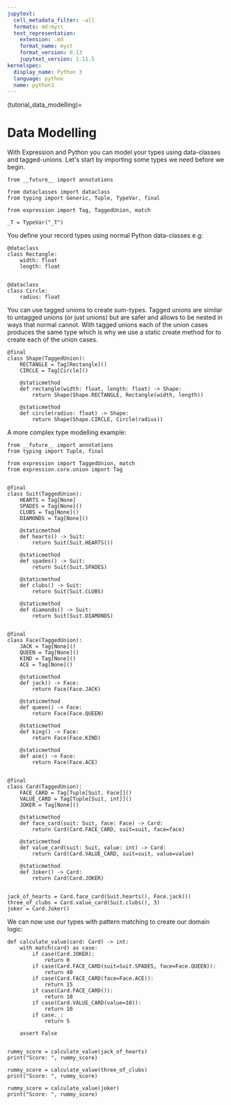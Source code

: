 ```yaml
---
jupytext:
  cell_metadata_filter: -all
  formats: md:myst
  text_representation:
    extension: .md
    format_name: myst
    format_version: 0.13
    jupytext_version: 1.11.5
kernelspec:
  display_name: Python 3
  language: python
  name: python3
---
```

(tutorial_data_modelling)=

# Data Modelling

With Expression and Python you can model your types using data-classes and
tagged-unions. Let's start by importing some types we need before we begin.

```{code-cell} python
from __future__ import annotations

from dataclasses import dataclass
from typing import Generic, Tuple, TypeVar, final

from expression import Tag, TaggedUnion, match

_T = TypeVar("_T")
```

You define your record types using normal Python data-classes e.g:

```{code-cell} python
@dataclass
class Rectangle:
    width: float
    length: float


@dataclass
class Circle:
    radius: float
```

You can use tagged unions to create sum-types. Tagged unions are similar to untagged
unions (or just unions) but are safer and allows to be nested in ways that normal
cannot. With tagged unions each of the union cases produces the same type which is why
we use a static create method for to create each of the union cases.

```{code-cell} python
@final
class Shape(TaggedUnion):
    RECTANGLE = Tag[Rectangle]()
    CIRCLE = Tag[Circle]()

    @staticmethod
    def rectangle(width: float, length: float) -> Shape:
        return Shape(Shape.RECTANGLE, Rectangle(width, length))

    @staticmethod
    def circle(radius: float) -> Shape:
        return Shape(Shape.CIRCLE, Circle(radius))
```

A more complex type modelling example:

```{code-cell} python
from __future__ import annotations
from typing import Tuple, final

from expression import TaggedUnion, match
from expression.core.union import Tag


@final
class Suit(TaggedUnion):
    HEARTS = Tag[None]
    SPADES = Tag[None]()
    CLUBS = Tag[None]()
    DIAMONDS = Tag[None]()

    @staticmethod
    def hearts() -> Suit:
        return Suit(Suit.HEARTS())

    @staticmethod
    def spades() -> Suit:
        return Suit(Suit.SPADES)

    @staticmethod
    def clubs() -> Suit:
        return Suit(Suit.CLUBS)

    @staticmethod
    def diamonds() -> Suit:
        return Suit(Suit.DIAMONDS)


@final
class Face(TaggedUnion):
    JACK = Tag[None]()
    QUEEN = Tag[None]()
    KIND = Tag[None]()
    ACE = Tag[None]()

    @staticmethod
    def jack() -> Face:
        return Face(Face.JACK)

    @staticmethod
    def queen() -> Face:
        return Face(Face.QUEEN)

    @staticmethod
    def king() -> Face:
        return Face(Face.KIND)

    @staticmethod
    def ace() -> Face:
        return Face(Face.ACE)


@final
class Card(TaggedUnion):
    FACE_CARD = Tag[Tuple[Suit, Face]]()
    VALUE_CARD = Tag[Tuple[Suit, int]]()
    JOKER = Tag[None]()

    @staticmethod
    def face_card(suit: Suit, face: Face) -> Card:
        return Card(Card.FACE_CARD, suit=suit, face=face)

    @staticmethod
    def value_card(suit: Suit, value: int) -> Card:
        return Card(Card.VALUE_CARD, suit=suit, value=value)

    @staticmethod
    def Joker() -> Card:
        return Card(Card.JOKER)


jack_of_hearts = Card.face_card(Suit.hearts(), Face.jack())
three_of_clubs = Card.value_card(Suit.clubs(), 3)
joker = Card.Joker()
```

We can now use our types with pattern matching to create our domain logic:

```{code-cell} python
def calculate_value(card: Card) -> int:
    with match(card) as case:
        if case(Card.JOKER):
            return 0
        if case(Card.FACE_CARD(suit=Suit.SPADES, face=Face.QUEEN)):
            return 40
        if case(Card.FACE_CARD(face=Face.ACE)):
            return 15
        if case(Card.FACE_CARD()):
            return 10
        if case(Card.VALUE_CARD(value=10)):
            return 10
        if case._:
            return 5

    assert False


rummy_score = calculate_value(jack_of_hearts)
print("Score: ", rummy_score)

rummy_score = calculate_value(three_of_clubs)
print("Score: ", rummy_score)

rummy_score = calculate_value(joker)
print("Score: ", rummy_score)
```